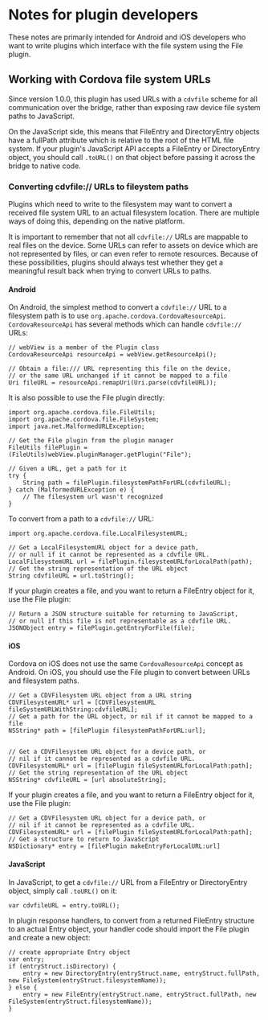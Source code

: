 <!---
    Licensed to the Apache Software Foundation (ASF) under one
    or more contributor license agreements.  See the NOTICE file
    distributed with this work for additional information
    regarding copyright ownership.  The ASF licenses this file
    to you under the Apache License, Version 2.0 (the
    "License"); you may not use this file except in compliance
    with the License.  You may obtain a copy of the License at

      http://www.apache.org/licenses/LICENSE-2.0

    Unless required by applicable law or agreed to in writing,
    software distributed under the License is distributed on an
    "AS IS" BASIS, WITHOUT WARRANTIES OR CONDITIONS OF ANY
    KIND, either express or implied.  See the License for the
    specific language governing permissions and limitations
    under the License.
-->

Notes for plugin developers
===========================

These notes are primarily intended for Android and iOS developers who want to write plugins which interface with the file system using the File plugin.

Working with Cordova file system URLs
-------------------------------------

Since version 1.0.0, this plugin has used URLs with a `cdvfile` scheme for all communication over the bridge, rather than exposing raw device file system paths to JavaScript.

On the JavaScript side, this means that FileEntry and DirectoryEntry objects have a fullPath attribute which is relative to the root of the HTML file system. If your plugin's JavaScript API accepts a FileEntry or DirectoryEntry object, you should call `.toURL()` on that object before passing it across the bridge to native code.

### Converting cdvfile:// URLs to fileystem paths

Plugins which need to write to the filesystem may want to convert a received file system URL to an actual filesystem location. There are multiple ways of doing this, depending on the native platform.

It is important to remember that not all `cdvfile://` URLs are mappable to real files on the device. Some URLs can refer to assets on device which are not represented by files, or can even refer to remote resources. Because of these possibilities, plugins should always test whether they get a meaningful result back when trying to convert URLs to paths.

#### Android

On Android, the simplest method to convert a `cdvfile://` URL to a filesystem path is to use `org.apache.cordova.CordovaResourceApi`. `CordovaResourceApi` has several methods which can handle `cdvfile://` URLs:

    // webView is a member of the Plugin class
    CordovaResourceApi resourceApi = webView.getResourceApi();

    // Obtain a file:/// URL representing this file on the device,
    // or the same URL unchanged if it cannot be mapped to a file
    Uri fileURL = resourceApi.remapUri(Uri.parse(cdvfileURL));

It is also possible to use the File plugin directly:

    import org.apache.cordova.file.FileUtils;
    import org.apache.cordova.file.FileSystem;
    import java.net.MalformedURLException;

    // Get the File plugin from the plugin manager
    FileUtils filePlugin = (FileUtils)webView.pluginManager.getPlugin("File");

    // Given a URL, get a path for it
    try {
        String path = filePlugin.filesystemPathForURL(cdvfileURL);
    } catch (MalformedURLException e) {
        // The filesystem url wasn't recognized
    }

To convert from a path to a `cdvfile://` URL:

    import org.apache.cordova.file.LocalFilesystemURL;

    // Get a LocalFilesystemURL object for a device path,
    // or null if it cannot be represented as a cdvfile URL.
    LocalFilesystemURL url = filePlugin.filesystemURLforLocalPath(path);
    // Get the string representation of the URL object
    String cdvfileURL = url.toString();

If your plugin creates a file, and you want to return a FileEntry object for it, use the File plugin:

    // Return a JSON structure suitable for returning to JavaScript,
    // or null if this file is not representable as a cdvfile URL.
    JSONObject entry = filePlugin.getEntryForFile(file);

#### iOS

Cordova on iOS does not use the same `CordovaResourceApi` concept as Android. On iOS, you should use the File plugin to convert between URLs and filesystem paths.

    // Get a CDVFilesystem URL object from a URL string
    CDVFilesystemURL* url = [CDVFilesystemURL fileSystemURLWithString:cdvfileURL];
    // Get a path for the URL object, or nil if it cannot be mapped to a file
    NSString* path = [filePlugin filesystemPathForURL:url];


    // Get a CDVFilesystem URL object for a device path, or
    // nil if it cannot be represented as a cdvfile URL.
    CDVFilesystemURL* url = [filePlugin fileSystemURLforLocalPath:path];
    // Get the string representation of the URL object
    NSString* cdvfileURL = [url absoluteString];

If your plugin creates a file, and you want to return a FileEntry object for it, use the File plugin:

    // Get a CDVFilesystem URL object for a device path, or
    // nil if it cannot be represented as a cdvfile URL.
    CDVFilesystemURL* url = [filePlugin fileSystemURLforLocalPath:path];
    // Get a structure to return to JavaScript
    NSDictionary* entry = [filePlugin makeEntryForLocalURL:url]

#### JavaScript

In JavaScript, to get a `cdvfile://` URL from a FileEntry or DirectoryEntry object, simply call `.toURL()` on it:

    var cdvfileURL = entry.toURL();

In plugin response handlers, to convert from a returned FileEntry structure to an actual Entry object, your handler code should import the File plugin and create a new object:

    // create appropriate Entry object
    var entry;
    if (entryStruct.isDirectory) {
        entry = new DirectoryEntry(entryStruct.name, entryStruct.fullPath, new FileSystem(entryStruct.filesystemName));
    } else {
        entry = new FileEntry(entryStruct.name, entryStruct.fullPath, new FileSystem(entryStruct.filesystemName));
    }
